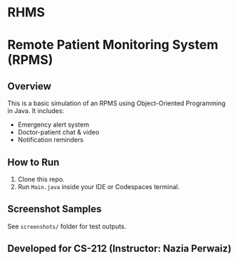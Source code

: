 # RHMS
# Remote Patient Monitoring System (RPMS)

## Overview
This is a basic simulation of an RPMS using Object-Oriented Programming in Java. It includes:

- Emergency alert system
- Doctor-patient chat & video
- Notification reminders

## How to Run
1. Clone this repo.
2. Run `Main.java` inside your IDE or Codespaces terminal.

## Screenshot Samples
See `screenshots/` folder for test outputs.

## Developed for CS-212 (Instructor: Nazia Perwaiz)

